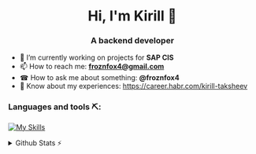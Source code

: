 <h1 align="center"> Hi, I'm Kirill 👋 </h1>

<h3 align="center"> A backend developer </h3>

- 🔭 I’m currently working on projects for <strong>SAP CIS</strong>
- 📫 How to reach me: <strong>froznfox4@gmail.com</strong>
- ☎ How to ask me about something: <strong>@froznfox4</strong>
- 📄 Know about my experiences: https://career.habr.com/kirill-taksheev

### Languages and tools ⛏:
[![My Skills](https://skillicons.dev/icons?i=java,kotlin,postgres,mongodb,vue,docker,py,html&theme=light)]()
<details><summary>Github Stats ⚡</summary>

[![GitHub stats](https://github-readme-stats.vercel.app/api?username=froznfox4&count_private=true&show_icons=true&theme=tokyonight)]()
[![Top Langs](https://github-readme-stats.vercel.app/api/top-langs/?username=froznfox4&hide=html,python&layout=compact)]()

</details>